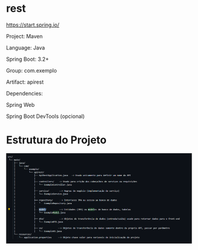 # rest

https://start.spring.io/


Project: Maven

Language: Java

Spring Boot: 3.2+

Group: com.exemplo

Artifact: apirest

Dependencies:

Spring Web

Spring Boot DevTools (opcional)



# Estrutura do Projeto
<img src="img.png" >
